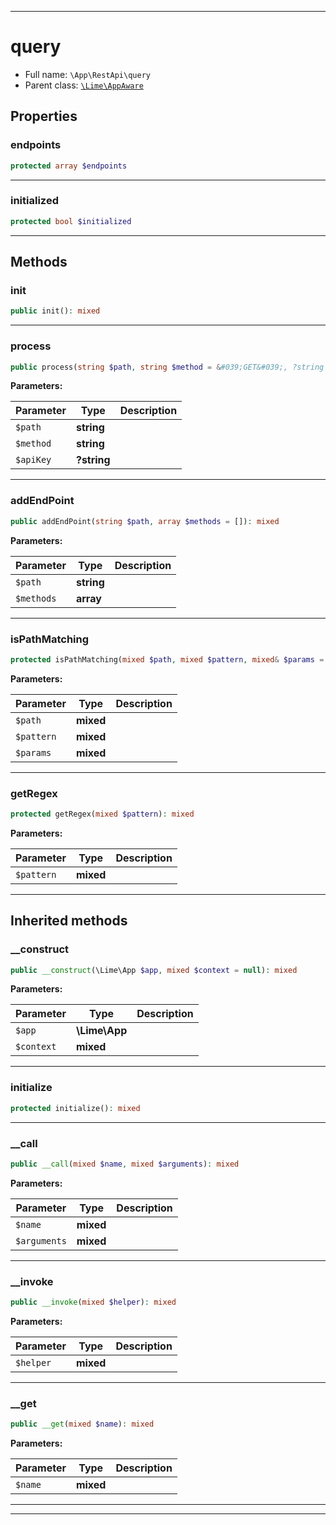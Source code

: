 ***

# query





* Full name: `\App\RestApi\query`
* Parent class: [`\Lime\AppAware`](../../Lime/AppAware.md)



## Properties


### endpoints



```php
protected array $endpoints
```






***

### initialized



```php
protected bool $initialized
```






***

## Methods


### init



```php
public init(): mixed
```











***

### process



```php
public process(string $path, string $method = &#039;GET&#039;, ?string $apiKey = null): mixed
```








**Parameters:**

| Parameter | Type | Description |
|-----------|------|-------------|
| `$path` | **string** |  |
| `$method` | **string** |  |
| `$apiKey` | **?string** |  |




***

### addEndPoint



```php
public addEndPoint(string $path, array $methods = []): mixed
```








**Parameters:**

| Parameter | Type | Description |
|-----------|------|-------------|
| `$path` | **string** |  |
| `$methods` | **array** |  |




***

### isPathMatching



```php
protected isPathMatching(mixed $path, mixed $pattern, mixed& $params = null): mixed
```








**Parameters:**

| Parameter | Type | Description |
|-----------|------|-------------|
| `$path` | **mixed** |  |
| `$pattern` | **mixed** |  |
| `$params` | **mixed** |  |




***

### getRegex



```php
protected getRegex(mixed $pattern): mixed
```








**Parameters:**

| Parameter | Type | Description |
|-----------|------|-------------|
| `$pattern` | **mixed** |  |




***


## Inherited methods


### __construct



```php
public __construct(\Lime\App $app, mixed $context = null): mixed
```








**Parameters:**

| Parameter | Type | Description |
|-----------|------|-------------|
| `$app` | **\Lime\App** |  |
| `$context` | **mixed** |  |




***

### initialize



```php
protected initialize(): mixed
```











***

### __call



```php
public __call(mixed $name, mixed $arguments): mixed
```








**Parameters:**

| Parameter | Type | Description |
|-----------|------|-------------|
| `$name` | **mixed** |  |
| `$arguments` | **mixed** |  |




***

### __invoke



```php
public __invoke(mixed $helper): mixed
```








**Parameters:**

| Parameter | Type | Description |
|-----------|------|-------------|
| `$helper` | **mixed** |  |




***

### __get



```php
public __get(mixed $name): mixed
```








**Parameters:**

| Parameter | Type | Description |
|-----------|------|-------------|
| `$name` | **mixed** |  |




***


***

